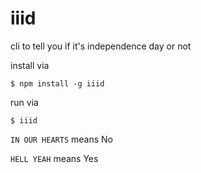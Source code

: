 iiid
=====

cli to tell you if it's independence day or not

install via

`$ npm install -g iiid`

run via

`$ iiid`

`IN OUR HEARTS` means No

`HELL YEAH` means Yes
